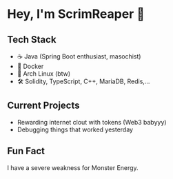 # Hey, I'm ScrimReaper 👋

## Tech Stack
- ☕ Java (Spring Boot enthusiast, masochist)
- 🐳 Docker 
- 🐧 Arch Linux (btw)
- 🛠️ Solidity, TypeScript, C++, MariaDB, Redis,...

## Current Projects
- Rewarding internet clout with tokens (Web3 babyyy)  
- Debugging things that worked yesterday

## Fun Fact
I have a severe weakness for Monster Energy.  

